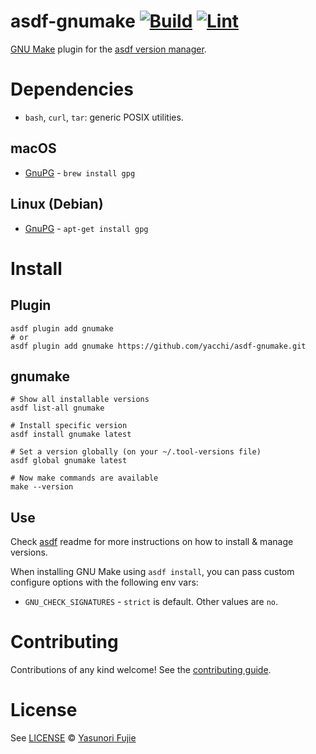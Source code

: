 # asdf-gnumake [![Build](https://github.com/yacchi/asdf-gnumake/actions/workflows/build.yml/badge.svg)](https://github.com/yacchi/asdf-gnumake/actions/workflows/build.yml) [![Lint](https://github.com/yacchi/asdf-gnumake/actions/workflows/lint.yml/badge.svg)](https://github.com/yacchi/asdf-gnumake/actions/workflows/lint.yml)

[GNU Make](https://www.gnu.org/software/make/) plugin for the [asdf version manager](https://asdf-vm.com).

# Dependencies

- `bash`, `curl`, `tar`: generic POSIX utilities.

## macOS
* [GnuPG](http://www.gnupg.org) - `brew install gpg`

## Linux (Debian)
* [GnuPG](http://www.gnupg.org) - `apt-get install gpg`

# Install

## Plugin
```shell
asdf plugin add gnumake
# or
asdf plugin add gnumake https://github.com/yacchi/asdf-gnumake.git
```

## gnumake
```shell
# Show all installable versions
asdf list-all gnumake

# Install specific version
asdf install gnumake latest

# Set a version globally (on your ~/.tool-versions file)
asdf global gnumake latest

# Now make commands are available
make --version
```

## Use
Check [asdf](https://github.com/asdf-vm/asdf) readme for more instructions on how to
install & manage versions.

When installing GNU Make using `asdf install`, you can pass custom configure options with the following env vars:
* `GNU_CHECK_SIGNATURES` - `strict` is default. Other values are `no`.

# Contributing
Contributions of any kind welcome! See the [contributing guide](contributing.md).

# License
See [LICENSE](https://github.com/yacchi/asdf-gnumake/blob/main/LICENSE) © [Yasunori Fujie](https://github.com/yacchi/)
